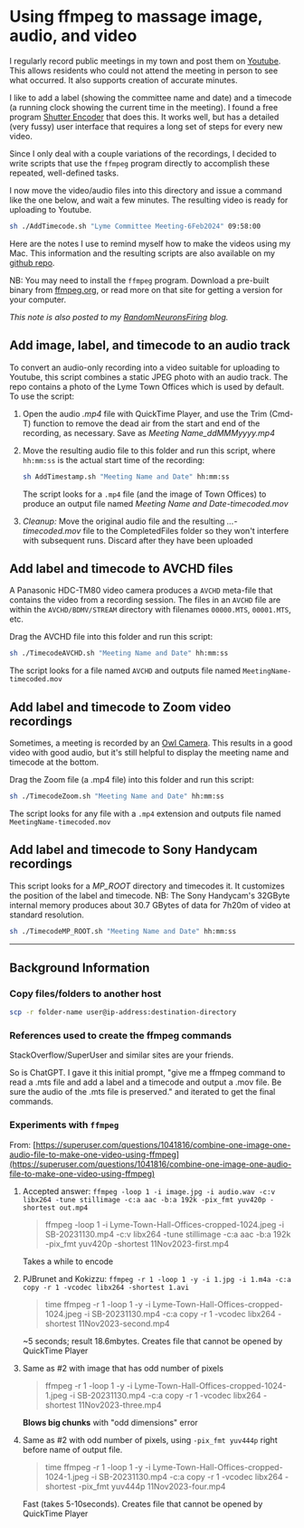 # Using ffmpeg to massage image, audio, and video

I regularly record public meetings in my town and post them on
[Youtube](https://www.youtube.com/playlist?list=PLhg_eBomuA8iBIXkkRjULVbqunRqsnHWc).
This allows residents who could not attend the meeting in person to see
what occurred. It also supports creation of accurate minutes.

I like to add a label (showing the committee name and date) and a timecode (a running clock showing the current time in the meeting).
I found a free program [Shutter Encoder](https://shutterencoder.com)
that does this. It works well, but has a detailed (very fussy) user interface
that requires a long set of steps for every new video.

Since I only deal with a couple variations of the recordings,
I decided to write scripts that use the `ffmpeg` program directly
to accomplish these repeated, well-defined tasks.

I now move the video/audio files into this directory
and issue a command like the one below, and wait a few minutes.
The resulting video is ready for uploading to Youtube.

```bash
sh ./AddTimecode.sh "Lyme Committee Meeting-6Feb2024" 09:58:00
```

Here are the notes I use to remind myself how to make the videos using my Mac.
This information and the resulting scripts are also available on my
[github repo](https://github.com/richb-hanover/FFMPEG-ImagePlusAudio).

NB: You may need to install the `ffmpeg` program. Download a pre-built binary
from [ffmpeg.org](https://ffmpeg.org//download.html#build-mac),
or read more on that site for getting a version for your computer.

_This note is also posted to my
[RandomNeuronsFiring](https://RandomNeuronsFiring.com) blog._

## Add image, label, and timecode to an audio track

To convert an audio-only recording into a video suitable for uploading
to Youtube, this script combines a static JPEG photo with an audio track.
The repo contains a photo of the Lyme Town Offices which is used by default.
To use the script:

1. Open the audio _.mp4_ file with QuickTime Player,
and use the Trim (Cmd-T) function to remove the dead air
from the start and end of the recording,
as necessary. Save as _Meeting Name\_ddMMMyyyy.mp4_
2. Move the resulting audio file to this folder and
run this script, where `hh:mm:ss` is the actual start time
of the recording:

   ```bash
   sh AddTimestamp.sh "Meeting Name and Date" hh:mm:ss
   ```

   The script looks for a `.mp4` file (and the image of Town Offices)
   to produce an output file named _Meeting Name and Date-timecoded.mov_
3. _Cleanup:_ Move the original audio file and the resulting _...-timecoded.mov_
file to the CompletedFiles folder so they won't interfere with subsequent runs.
Discard after they have been uploaded

## Add label and timecode to AVCHD files

A Panasonic HDC-TM80 video camera produces a `AVCHD` meta-file
that contains the video from a recording session.
The files in an `AVCHD` file are within the `AVCHD/BDMV/STREAM` directory
with filenames `00000.MTS`, `00001.MTS`, etc.

Drag the AVCHD file into this folder and run this script:

```bash
sh ./TimecodeAVCHD.sh "Meeting Name and Date" hh:mm:ss
```

The script looks for a file named `AVCHD` and
outputs file named `MeetingName-timecoded.mov`

## Add label and timecode to Zoom video recordings

Sometimes, a meeting is recorded by an
[Owl Camera](https://www.amazon.com/Owl-360-Degree-Conference-Microphone-Automatic/dp/B0B193JVDJ/ref=sr_1_1).
This results in a good video with good audio,
but it's still helpful to display
the meeting name and timecode at the bottom.

Drag the Zoom file (a .mp4 file) into this folder and run this script:

```bash
sh ./TimecodeZoom.sh "Meeting Name and Date" hh:mm:ss
```

The script looks for any file with a `.mp4` extension and
outputs file named `MeetingName-timecoded.mov`

## Add label and timecode to Sony Handycam recordings

This script looks for a _MP\_ROOT_ directory and timecodes it.
It customizes the position of the label and timecode.
NB: The Sony Handycam's 32GByte internal memory produces
about 30.7 GBytes of data for 7h20m of video at standard resolution.

```bash
sh ./TimecodeMP_ROOT.sh "Meeting Name and Date" hh:mm:ss
```

------

## Background Information

### Copy files/folders to another host

```bash
scp -r folder-name user@ip-address:destination-directory
```

### References used to create the ffmpeg commands

StackOverflow/SuperUser and similar sites are your friends.

So is ChatGPT. I gave it this initial prompt,
"give me a ffmpeg command to read a .mts file and add a label and a timecode and output a .mov file. Be sure the audio of the .mts file is preserved." and iterated to get the final commands.

### Experiments with `ffmpeg`

From: [https://superuser.com/questions/1041816/combine-one-image-one-audio-file-to-make-one-video-using-ffmpeg](https://superuser.com/questions/1041816/combine-one-image-one-audio-file-to-make-one-video-using-ffmpeg)

1. Accepted answer:
`ffmpeg -loop 1 -i image.jpg -i audio.wav -c:v libx264 -tune stillimage -c:a aac -b:a 192k -pix_fmt yuv420p -shortest out.mp4`

   > ffmpeg -loop 1 -i Lyme-Town-Hall-Offices-cropped-1024.jpeg -i SB-20231130.mp4 -c:v libx264 -tune stillimage -c:a aac -b:a 192k -pix_fmt yuv420p -shortest 11Nov2023-first.mp4

   Takes a while to encode

2. PJBrunet and Kokizzu:
`ffmpeg -r 1 -loop 1 -y -i 1.jpg -i 1.m4a -c:a copy -r 1 -vcodec libx264 -shortest 1.avi`

   > time ffmpeg -r 1 -loop 1 -y -i Lyme-Town-Hall-Offices-cropped-1024.jpeg -i SB-20231130.mp4 -c:a copy -r 1 -vcodec libx264 -shortest 11Nov2023-second.mp4

   ~5 seconds; result 18.6mbytes.
   Creates file that cannot be opened by QuickTime Player

3. Same as #2 with image that has odd number of pixels

   > ffmpeg -r 1 -loop 1 -y -i Lyme-Town-Hall-Offices-cropped-1024-1.jpeg -i SB-20231130.mp4 -c:a copy -r 1 -vcodec libx264 -shortest 11Nov2023-three.mp4

   **Blows big chunks** with "odd dimensions" error

4. Same as #2 with odd number of pixels, using `-pix_fmt yuv444p` right before name of output file.

   > time ffmpeg -r 1 -loop 1 -y  -i Lyme-Town-Hall-Offices-cropped-1024-1.jpeg -i SB-20231130.mp4 -c:a copy -r 1 -vcodec libx264 -shortest -pix_fmt yuv444p 11Nov2023-four.mp4

   Fast (takes 5-10seconds). Creates file that cannot be opened by QuickTime Player
